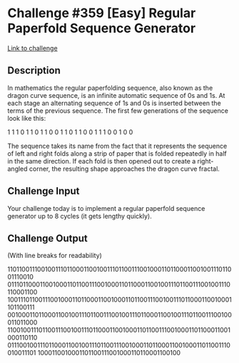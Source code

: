 # Challenge #359 [Easy] Regular Paperfold Sequence Generator

[Link to challenge](https://www.reddit.com/r/dailyprogrammer/comments/8g0iil/20180430_challenge_359_easy_regular_paperfold/)

## Description

In mathematics the regular paperfolding sequence, also known as the dragon curve sequence, is an infinite automatic sequence of 0s and 1s. At each stage an alternating sequence of 1s and 0s is inserted between the terms of the previous sequence. The first few generations of the sequence look like this:

1
1 1 0
1 1 0 1 1 0 0
1 1 0 1 1 0 0 1 1 1 0 0 1 0 0

The sequence takes its name from the fact that it represents the sequence of left and right folds along a strip of paper that is folded repeatedly in half in the same direction. If each fold is then opened out to create a right-angled corner, the resulting shape approaches the dragon curve fractal.

## Challenge Input

Your challenge today is to implement a regular paperfold sequence generator up to 8 cycles (it gets lengthy quickly).

## Challenge Output

(With line breaks for readability)

110110011100100111011000110010011101100111001000110110001100100111011001110010
011101100011001000110110011100100011011000110010011101100111001001110110001100
100111011001110010001101100011001000110110011100100111011000110010001101100111
001000110110001100100111011001110010011101100011001001110110011100100011011000
110010011101100111001001110110001100100011011001110010001101100011001000110110
011100100111011000110010011101100111001000110110001100100011011001110010011101
1000110010001101100111001000110110001100100
